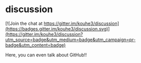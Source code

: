 # discussion

[![Join the chat at https://gitter.im/kouhe3/discussion](https://badges.gitter.im/kouhe3/discussion.svg)](https://gitter.im/kouhe3/discussion?utm_source=badge&utm_medium=badge&utm_campaign=pr-badge&utm_content=badge)

Here, you can even talk about GitHub!!
